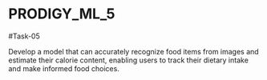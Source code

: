 # PRODIGY_ML_5

#Task-05

Develop a model that can accurately recognize food items from images and estimate their calorie content, enabling users to track their dietary intake and make informed food choices.
